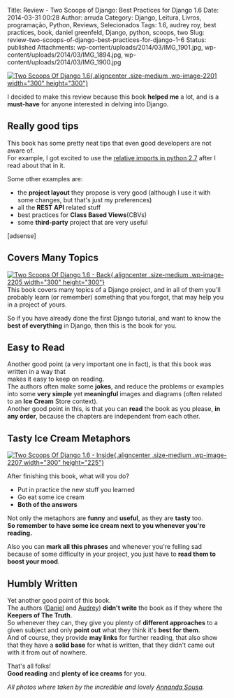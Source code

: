 Title: Review - Two Scoops of Django: Best Practices for Django 1.6
Date: 2014-03-31 00:28
Author: arruda
Category: Django, Leitura, Livros, programação, Python, Reviews, Selecionados
Tags: 1.6, audrey roy, best practices, book, daniel greenfeld, Django, python, scoops, two
Slug: review-two-scoops-of-django-best-practices-for-django-1-6
Status: published
Attachments: wp-content/uploads/2014/03/IMG_1901.jpg, wp-content/uploads/2014/03/IMG_1894.jpg, wp-content/uploads/2014/03/IMG_1900.jpg

[![Two Scoops Of Django 1.6](http://www.arruda.blog.br/wp-content/uploads/2014/03/IMG_1894-300x300.jpg "Two Scoops Of Django 1.6"){.aligncenter .size-medium .wp-image-2201 width="300" height="300"}]({static}wp-content/uploads/2014/03/IMG_1894.jpg)

I decided to make this review because this book **helped me** a lot, and is a **must-have** for anyone interested in delving into Django.

Really good tips
----------------

This book has some pretty neat tips that even good developers are not aware of.  
For example, I got excited to use the [relative imports in python 2.7](http://www.arruda.blog.br/programacao/python-relative-imports-and-headaches/ "Python – Relative Imports and Headaches") after I read about that in it.

Some other examples are:

-   the **project layout** they propose is very good (although I use it with some changes, but that's just my preferences)
-   all the **REST API** related stuff
-   best practices for **Class Based Views**(CBVs)
-   some **third-party** project that are very useful

\[adsense\]

Covers Many Topics
------------------

[![Two Scoops Of Django 1.6 - Back](http://www.arruda.blog.br/wp-content/uploads/2014/03/IMG_1901-300x300.jpg "Two Scoops Of Django 1.6 - Back"){.aligncenter .size-medium .wp-image-2205 width="300" height="300"}]({static}wp-content/uploads/2014/03/IMG_1901.jpg)  
This book covers many topics of a Django project, and in all of them you'll probably learn (or remember) something that you forgot, that may help you in a project of yours.

So if you have already done the first Django tutorial, and want to know the **best of everything** in Django, then this is the book for you.

Easy to Read
------------

Another good point (a very important one in fact), is that this book was written in a way that  
makes it easy to keep on reading.  
The authors often make some **jokes**, and reduce the problems or examples into some **very simple** yet **meaningful** images and diagrams (often related to an **Ice Cream** Store context).  
Another good point in this, is that you can **read** the book as you please, **in any order**, because the chapters are independent from each other.

Tasty Ice Cream Metaphors
-------------------------

[![Two Scoops Of Django 1.6 - Inside](http://www.arruda.blog.br/wp-content/uploads/2014/03/IMG_1900-300x225.jpg "Two Scoops Of Django 1.6 - Inside"){.aligncenter .size-medium .wp-image-2207 width="300" height="225"}]({static}wp-content/uploads/2014/03/IMG_1900.jpg)

After finishing this book, what will you do?

-   Put in practice the new stuff you learned
-   Go eat some ice cream
-   **Both of the answers**

Not only the metaphors are **funny** and **useful**, as they are **tasty** too.  
**So remember to have some ice cream next to you whenever you're reading.**

Also you can **mark all this phrases** and whenever you're felling sad because of some difficulty in your project, you just have to **read them to boost your mood**.

Humbly Written
--------------

Yet another good point of this book.  
The authors ([Daniel](http://pydanny.com/ "Daniel Greenfeld") and [Audrey](http://audreyr.com/ "Audrey Roy")) **didn't write** the book as if they where the **Keepers of The Truth**.  
So whenever they can, they give you plenty of **different approaches** to a given subject and only **point out** what they think it's **best for them**.  
And of course, they provide **may links** for further reading, that also show that they have a **solid base** for what is written, that they didn't came out with it from out of nowhere.

That's all folks!  
**Good reading** and **plenty of ice creams** for you.

*All photos where taken by the incredible and lovely [Annanda Sousa](http://annandasousa.com.br/ "Annanda Sousa").*
